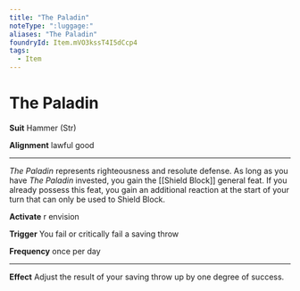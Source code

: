 ```yaml
---
title: "The Paladin"
noteType: ":luggage:"
aliases: "The Paladin"
foundryId: Item.mVO3kssT4I5dCcp4
tags:
  - Item
---
```


# The Paladin

**Suit** Hammer (Str)

**Alignment** lawful good

* * *

_The Paladin_ represents righteousness and resolute defense. As long as you have _The Paladin_ invested, you gain the [[Shield Block]] general feat. If you already possess this feat, you gain an additional reaction at the start of your turn that can only be used to Shield Block.

**Activate** r envision

**Trigger** You fail or critically fail a saving throw

**Frequency** once per day

* * *

**Effect** Adjust the result of your saving throw up by one degree of success.
